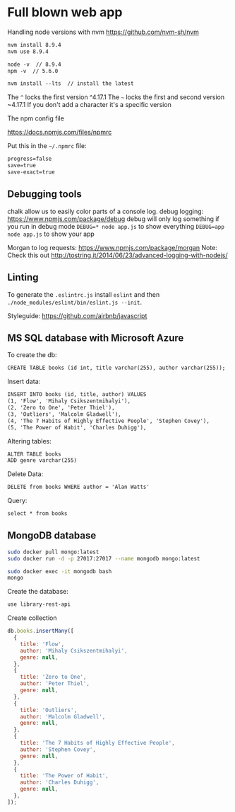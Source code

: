 # Full blown web app

Handling node versions with nvm https://github.com/nvm-sh/nvm

```txt
nvm install 8.9.4
nvm use 8.9.4

node -v  // 8.9.4
npm -v  // 5.6.0

nvm install --lts  // install the latest
```

The `^` locks the first version ^4.17.1
The `~` locks the first and second version ~4.17.1
If you don't add a character it's a specific version

The npm config file

https://docs.npmjs.com/files/npmrc

Put this in the `~/.npmrc` file:

```txt
progress=false
save=true
save-exact=true
```

## Debugging tools

chalk allow us to easily color parts of a console log.
debug logging: https://www.npmjs.com/package/debug
debug will only log something if you run in debug mode
`DEBUG=* node app.js` to show everything
`DEBUG=app node app.js` to show your app

Morgan to log requests: https://www.npmjs.com/package/morgan
Note: Check this out http://tostring.it/2014/06/23/advanced-logging-with-nodejs/

## Linting

To generate the `.eslintrc.js` install `eslint` and then `./node_modules/eslint/bin/eslint.js --init`.

Styleguide: https://github.com/airbnb/javascript

## MS SQL database with Microsoft Azure

To create the db:

```txt
CREATE TABLE books (id int, title varchar(255), author varchar(255));
```

Insert data:

```txt
INSERT INTO books (id, title, author) VALUES
(1, 'Flow', 'Mihaly Csikszentmihalyi'),
(2, 'Zero to One', 'Peter Thiel'),
(3, 'Outliers', 'Malcolm Gladwell'),
(4, 'The 7 Habits of Highly Effective People', 'Stephen Covey'),
(5, 'The Power of Habit', 'Charles Duhigg'),
```

Altering tables:

```txt
ALTER TABLE books
ADD genre varchar(255)
```

Delete Data:

```txt
DELETE from books WHERE author = 'Alan Watts'
```

Query:

```txt
select * from books
```

## MongoDB database

```bash
sudo docker pull mongo:latest
sudo docker run -d -p 27017:27017 --name mongodb mongo:latest
```

```bash
sudo docker exec -it mongodb bash
mongo
```

Create the database:

```bash
use library-rest-api
```

Create collection

```js
db.books.insertMany([
  {
    title: 'Flow',
    author: 'Mihaly Csikszentmihalyi',
    genre: null,
  },
  {
    title: 'Zero to One',
    author: 'Peter Thiel',
    genre: null,
  },
  {
    title: 'Outliers',
    author: 'Malcolm Gladwell',
    genre: null,
  },
  {
    title: 'The 7 Habits of Highly Effective People',
    author: 'Stephen Covey',
    genre: null,
  },
  {
    title: 'The Power of Habit',
    author: 'Charles Duhigg',
    genre: null,
  },
]);
```

